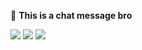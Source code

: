 🤙 **This is a chat message bro**


<img src="https://i.ytimg.com/vi/UCEPgNM4RgY/hqdefault.jpg"/> <img src="https://i.ytimg.com/vi/BBhbOOj6c64/maxresdefault.jpg"/> <img src="https://i.ytimg.com/vi/DtiloqsVyNk/sddefault.jpg"/>
